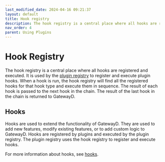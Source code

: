 ```yaml
---
last_modified_date: 2024-04-16 09:21:37
layout: default
title: Hook registry
description: The hook registry is a central place where all hooks are registered and executed. It is used by the plugin registry to register and execute plugin hooks.
nav_order: 4
parent: Using Plugins
---
```


# Hook Registry

The hook registry is a central place where all hooks are registered and executed. It is used by the [plugin registry](/using-plugins/plugin-registry) to register and execute plugin hooks. When a hook is run, the hook registry will find all the registered hooks for that hook type and execute them in sequence. The result of each hook is passed to the next hook in the chain. The result of the last hook in the chain is returned to GatewayD.

## Hooks

Hooks are used to extend the functionality of GatewayD. They are used to add new features, modify existing features, or to add custom logic to GatewayD. Hooks are registered by plugins and executed by the plugin registry. The plugin registry uses the hook registry to register and execute hooks.

For more information about hooks, see [hooks](/using-plugins/hooks).
